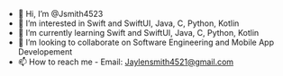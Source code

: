 - 👋 Hi, I’m @Jsmith4523
- 👀 I’m interested in Swift and SwiftUI, Java, C, Python, Kotlin
- 🌱 I’m currently learning Swift and SwiftUI, Java, C, Python, Kotlin
- 💞️ I’m looking to collaborate on Software Engineering and Mobile App Developement
- 📫 How to reach me - Email: Jaylensmith4521@gmail.com

<!---
Jsmith4523/Jsmith4523 is a ✨ special ✨ repository because its `README.md` (this file) appears on your GitHub profile.
You can click the Preview link to take a look at your changes.
--->
